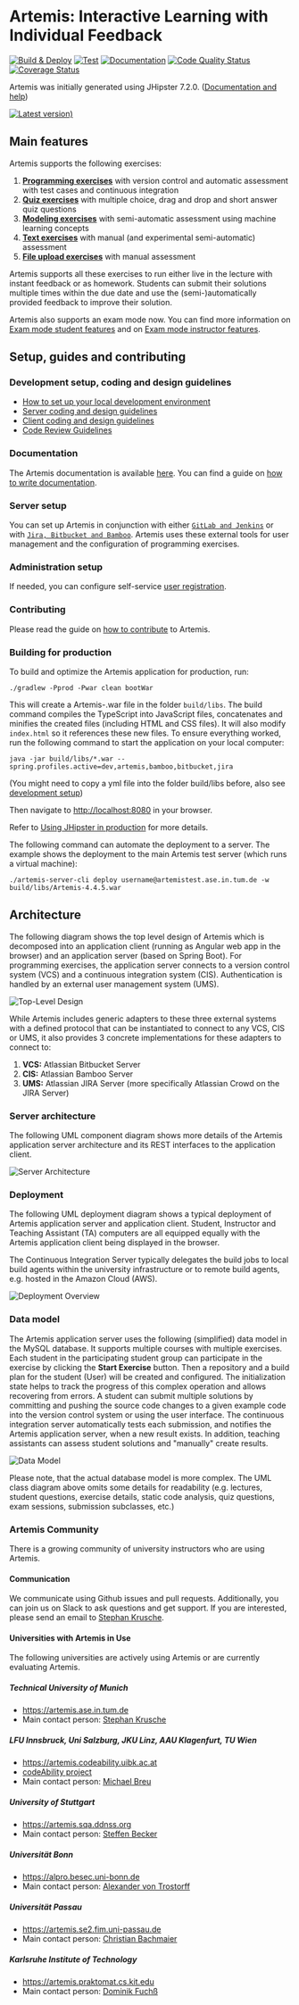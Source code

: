 # Artemis: Interactive Learning with Individual Feedback 

[![Build & Deploy](https://github.com/ls1intum/Artemis/actions/workflows/build-deploy.yml/badge.svg?event=push)](https://github.com/ls1intum/Artemis/actions/workflows/build-deploy.yml)
[![Test](https://github.com/ls1intum/Artemis/actions/workflows/test.yml/badge.svg?event=push)](https://github.com/ls1intum/Artemis/actions/workflows/test.yml)
[![Documentation](https://github.com/ls1intum/Artemis/actions/workflows/docs.yml/badge.svg?event=push)](https://docs.artemis.ase.in.tum.de)
[![Code Quality Status](https://app.codacy.com/project/badge/Grade/89860aea5fa74d998ec884f1a875ed0c)](https://www.codacy.com/gh/ls1intum/Artemis?utm_source=github.com&amp;utm_medium=referral&amp;utm_content=ls1intum/Artemis&amp;utm_campaign=Badge_Grade)
[![Coverage Status](https://app.codacy.com/project/badge/Coverage/89860aea5fa74d998ec884f1a875ed0c)](https://www.codacy.com/gh/ls1intum/Artemis?utm_source=github.com&utm_medium=referral&utm_content=ls1intum/Artemis&utm_campaign=Badge_Coverage)

Artemis was initially generated using JHipster 7.2.0. ([Documentation and help](http://www.jhipster.tech/documentation-archive/v7.2.0))

[![Latest version)](https://img.shields.io/github/v/tag/ls1intum/Artemis?label=%20Latest%20version&sort=semver)](https://github.com/ls1intum/Artemis/releases/latest)

## Main features
Artemis supports the following exercises:
1. **[Programming exercises](https://docs.artemis.ase.in.tum.de/user/exercises/programming/)** with version control and automatic assessment with test cases and continuous integration
2. **[Quiz exercises](https://docs.artemis.ase.in.tum.de/user/exercises/quiz/)** with multiple choice, drag and drop and short answer quiz questions
3. **[Modeling exercises](https://docs.artemis.ase.in.tum.de/user/exercises/modeling/)** with semi-automatic assessment using machine learning concepts
4. **[Text exercises](https://docs.artemis.ase.in.tum.de/user/exercises/textual/)** with manual (and experimental semi-automatic) assessment
5. **[File upload exercises](https://docs.artemis.ase.in.tum.de/user/exercises/file-upload/)** with manual assessment

Artemis supports all these exercises to run either live in the lecture with instant feedback or as homework. Students can submit their solutions multiple times within the due date and use the (semi-)automatically provided feedback to improve their solution.

Artemis also supports an exam mode now. You can find more information on [Exam mode student features](https://artemis.ase.in.tum.de/features/students) and on [Exam mode instructor features](https://artemis.ase.in.tum.de/features/instructors).

## Setup, guides and contributing

### Development setup, coding and design guidelines

* [How to set up your local development environment](https://docs.artemis.ase.in.tum.de/dev/setup/)
* [Server coding and design guidelines](https://docs.artemis.ase.in.tum.de/dev/guidelines/server/)
* [Client coding and design guidelines](https://docs.artemis.ase.in.tum.de/dev/guidelines/client/)
* [Code Review Guidelines](https://docs.artemis.ase.in.tum.de/dev/guidelines/code-review/)

### Documentation

The Artemis documentation is available [here](https://docs.artemis.ase.in.tum.de/).
You can find a guide on [how to write documentation](docs/README.md).

### Server setup

You can set up Artemis in conjunction with either [`GitLab and Jenkins`](https://docs.artemis.ase.in.tum.de/dev/setup/jenkins-gitlab/) or with [`Jira, Bitbucket and Bamboo`](https://docs.artemis.ase.in.tum.de/dev/setup/bamboo-bitbucket-jira/).
Artemis uses these external tools for user management and the configuration of programming exercises.

### Administration setup

If needed, you can configure self-service [user registration](https://docs.artemis.ase.in.tum.de/admin/registration/).

### Contributing 

Please read the guide on [how to contribute](/CONTRIBUTING.md) to Artemis.

### Building for production

To build and optimize the Artemis application for production, run:

```shell
./gradlew -Pprod -Pwar clean bootWar
```

This will create a Artemis-<version>.war file in the folder `build/libs`. The build command compiles the TypeScript into JavaScript files, concatenates and minifies the created files (including HTML and CSS files). It will also modify `index.html` so it references these new files. To ensure everything worked, run the following command to start the application on your local computer:

```shell
java -jar build/libs/*.war --spring.profiles.active=dev,artemis,bamboo,bitbucket,jira
```

(You might need to copy a yml file into the folder build/libs before, also see [development setup](https://docs.artemis.ase.in.tum.de/dev/setup/))

Then navigate to [http://localhost:8080](http://localhost:8080) in your browser.

Refer to [Using JHipster in production](http://www.jhipster.tech/production) for more details.

The following command can automate the deployment to a server. The example shows the deployment to the main Artemis test server (which runs a virtual machine):

```shell
./artemis-server-cli deploy username@artemistest.ase.in.tum.de -w build/libs/Artemis-4.4.5.war
```

## Architecture

The following diagram shows the top level design of Artemis which is decomposed into an application client (running as Angular web app in the browser) and an application server (based on Spring Boot). For programming exercises, the application server connects to a version control system (VCS) and a continuous integration system (CIS). Authentication is handled by an external user management system (UMS).

![Top-Level Design](docs/dev/system-design/TopLevelDesign.png "Top-Level Design")

While Artemis includes generic adapters to these three external systems with a defined protocol that can be instantiated to connect to any VCS, CIS or UMS, it also provides 3 concrete implementations for these adapters to connect to:

1. **VCS:** Atlassian Bitbucket Server
2. **CIS:** Atlassian Bamboo Server
3. **UMS:** Atlassian JIRA Server (more specifically Atlassian Crowd on the JIRA Server)

### Server architecture

The following UML component diagram shows more details of the Artemis application server architecture and its REST interfaces to the application client.

![Server Architecture](docs/dev/system-design/ServerArchitecture.png "Server Architecture")

### Deployment

The following UML deployment diagram shows a typical deployment of Artemis application server and application client. Student, Instructor and Teaching Assistant (TA) computers are all equipped equally with the Artemis application client being displayed in the browser.

The Continuous Integration Server typically delegates the build jobs to local build agents within the university infrastructure or to remote build agents, e.g. hosted in the Amazon Cloud (AWS).

![Deployment Overview](docs/dev/system-design/DeploymentOverview.svg "Deployment Overview")

### Data model

The Artemis application server uses the following (simplified) data model in the MySQL database. It supports multiple courses with multiple exercises. Each student in the participating student group can participate in the exercise by clicking the **Start Exercise** button. 
Then a repository and a build plan for the student (User) will be created and configured. The initialization state helps to track the progress of this complex operation and allows recovering from errors. 
A student can submit multiple solutions by committing and pushing the source code changes to a given example code into the version control system or using the user interface. The continuous integration server automatically tests each submission, and notifies the Artemis application server, when a new result exists. 
In addition, teaching assistants can assess student solutions and "manually" create results.

![Data Model](docs/dev/system-design/DataModel.svg "Data Model")

Please note, that the actual database model is more complex. The UML class diagram above omits some details for readability (e.g. lectures, student questions, exercise details, static code analysis, quiz questions, exam sessions, submission subclasses, etc.)

### Artemis Community

There is a growing community of university instructors who are using Artemis.

#### Communication

We communicate using Github issues and pull requests. Additionally, you can join us on Slack to ask questions and get support. If you are interested, please send an email to [Stephan Krusche](mailto:krusche@in.tum.de).

#### Universities with Artemis in Use

The following universities are actively using Artemis or are currently evaluating Artemis.

##### Technical University of Munich

* https://artemis.ase.in.tum.de 
* Main contact person: [Stephan Krusche](mailto:krusche@in.tum.de)

##### LFU Innsbruck, Uni Salzburg, JKU Linz, AAU Klagenfurt, TU Wien

* https://artemis.codeability.uibk.ac.at
* [codeAbility project](https://codeability.uibk.ac.at)
* Main contact person: [Michael Breu](mailto:Michael.Breu@uibk.ac.at)

##### University of Stuttgart

* https://artemis.sqa.ddnss.org
* Main contact person: [Steffen Becker](mailto:steffen.becker@informatik.uni-stuttgart.de)

##### Universität Bonn

* https://alpro.besec.uni-bonn.de 
* Main contact person: [Alexander von Trostorff](mailto:s6alvont@uni-bonn.de)

##### Universität Passau

* https://artemis.se2.fim.uni-passau.de
* Main contact person: [Christian Bachmaier](mailto:bachmaier@fim.uni-passau.de)

##### Karlsruhe Institute of Technology

* https://artemis.praktomat.cs.kit.edu
* Main contact person: [Dominik Fuchß](mailto:dominik.fuchss@kit.edu)
